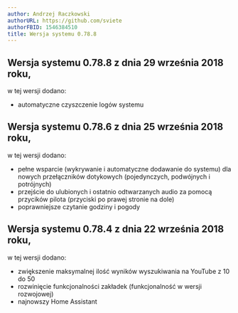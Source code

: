 ```yaml
---
author: Andrzej Raczkowski
authorURL: https://github.com/sviete
authorFBID: 1546384510
title: Wersja systemu 0.78.8  
---
```


## Wersja systemu 0.78.8 z dnia 29 września 2018 roku,

w tej wersji dodano:

- automatyczne czyszczenie logów systemu

## Wersja systemu 0.78.6 z dnia 25 września 2018 roku,

w tej wersji dodano:

- pełne wsparcie (wykrywanie i automatyczne dodawanie do systemu) dla nowych przełączników dotykowych (pojedynczych, podwójnych i potrójnych)
- przejście do ulubionych i ostatnio odtwarzanych audio za pomocą przycików pilota (przyciski po prawej stronie na dole)
- poprawniejsze czytanie godziny i pogody


## Wersja systemu 0.78.4 z dnia 22 września 2018 roku,

w tej wersji dodano:

- zwiększenie maksymalnej ilość wyników wyszukiwania na YouTube z 10 do 50
- rozwinięcie funkcjonalności zakładek (funkcjonalność w wersji rozwojowej)
- najnowszy Home Assistant
